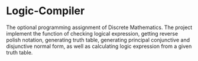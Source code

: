 # Logic-Compiler
The optional programming assignment of Discrete Mathematics. The project implement the function of checking logical expression, getting reverse polish notation, generating truth table, generating principal conjunctive and disjunctive normal form, as well as calculating logic expression from a given truth table.
